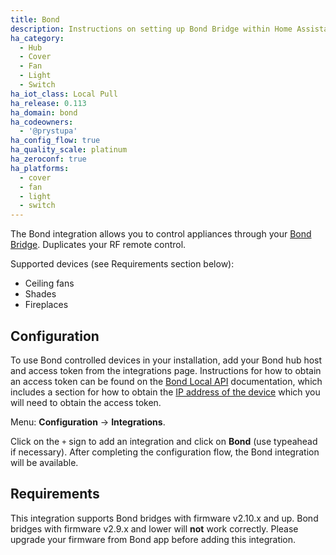 ```yaml
---
title: Bond
description: Instructions on setting up Bond Bridge within Home Assistant.
ha_category:
  - Hub
  - Cover
  - Fan
  - Light
  - Switch
ha_iot_class: Local Pull
ha_release: 0.113
ha_domain: bond
ha_codeowners:
  - '@prystupa'
ha_config_flow: true
ha_quality_scale: platinum
ha_zeroconf: true
ha_platforms:
  - cover
  - fan
  - light
  - switch
---
```


The Bond integration allows you to control appliances through your [Bond Bridge](https://bondhome.io/). Duplicates your RF remote control.

Supported devices (see Requirements section below):

- Ceiling fans
- Shades
- Fireplaces

## Configuration

To use Bond controlled devices in your installation, add your Bond hub host and access token from the integrations page. Instructions for how to obtain an access token can be found on the [Bond Local API](http://docs-local.appbond.com/#section/Getting-Started/Get-Device-Information) documentation, which includes a section for how to obtain the [IP address of the device](http://docs-local.appbond.com/#section/Getting-Started/Finding-the-Bond-IP) which you will need to obtain the access token.

Menu: **Configuration** -> **Integrations**.

Click on the `+` sign to add an integration and click on **Bond** (use typeahead if necessary).
After completing the configuration flow, the Bond integration will be available.

## Requirements

This integration supports Bond bridges with firmware v2.10.x and up.
Bond bridges with firmware v2.9.x and lower will **not** work correctly. Please
upgrade your firmware from Bond app before adding this integration.
